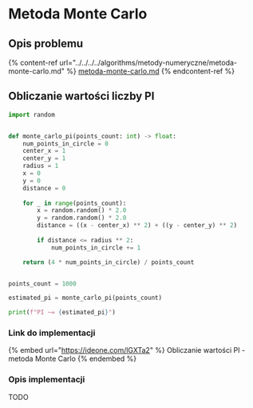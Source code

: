 # Metoda Monte Carlo

## Opis problemu

{% content-ref url="../../../../algorithms/metody-numeryczne/metoda-monte-carlo.md" %}
[metoda-monte-carlo.md](../../../../algorithms/metody-numeryczne/metoda-monte-carlo.md)
{% endcontent-ref %}

## Obliczanie wartości liczby PI

```python
import random


def monte_carlo_pi(points_count: int) -> float:
    num_points_in_circle = 0
    center_x = 1
    center_y = 1
    radius = 1
    x = 0
    y = 0
    distance = 0
    
    for _ in range(points_count):
        x = random.random() * 2.0
        y = random.random() * 2.0
        distance = ((x - center_x) ** 2) + ((y - center_y) ** 2)
        
        if distance <= radius ** 2:
            num_points_in_circle += 1

    return (4 * num_points_in_circle) / points_count


points_count = 1000

estimated_pi = monte_carlo_pi(points_count)

print(f"PI ~= {estimated_pi}")
```

### Link do implementacji

{% embed url="https://ideone.com/lGXTa2" %}
Obliczanie wartości PI - metoda Monte Carlo
{% endembed %}

### Opis implementacji

TODO
